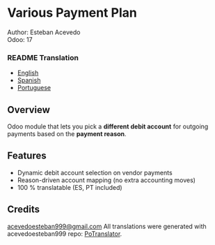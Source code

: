 # Various Payment Plan
Author: Esteban Acevedo  
Odoo: 17  


### README Translation
- [English](README.md)
- [Spanish](README.es.md)
- [Portuguese](README.pt.md)

## Overview
Odoo module that lets you pick a **different debit account** for outgoing payments based on the **payment reason**.

## Features
- Dynamic debit account selection on vendor payments  
- Reason-driven account mapping (no extra accounting moves)  
- 100 % translatable (ES, PT included)

## Credits
acevedoesteban999@gmail.com 
All translations were generated with acevedoesteban999 repo: [PoTranslator](https://github.com/acevedoesteban999/PoTranslator).